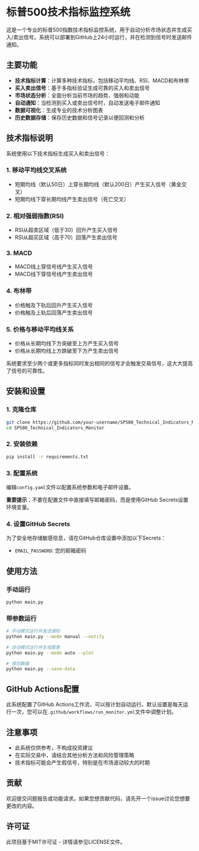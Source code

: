 # 标普500技术指标监控系统

这是一个专业的标普500指数技术指标监控系统，用于自动分析市场状态并生成买入/卖出信号。系统可以部署到GitHub上24小时运行，并在检测到信号时发送邮件通知。

## 主要功能

- **技术指标计算**：计算多种技术指标，包括移动平均线、RSI、MACD和布林带
- **买入卖出信号**：基于多指标验证生成可靠的买入和卖出信号
- **市场状态分析**：全面分析当前市场的趋势、强弱和动能
- **自动通知**：当检测到买入或卖出信号时，自动发送电子邮件通知
- **数据可视化**：生成专业的技术分析图表
- **历史数据存储**：保存历史数据和信号记录以便回测和分析

## 技术指标说明

系统使用以下技术指标生成买入和卖出信号：

### 1. 移动平均线交叉系统
- 短期均线（默认50日）上穿长期均线（默认200日）产生买入信号（黄金交叉）
- 短期均线下穿长期均线产生卖出信号（死亡交叉）

### 2. 相对强弱指数(RSI)
- RSI从超卖区域（低于30）回升产生买入信号
- RSI从超买区域（高于70）回落产生卖出信号

### 3. MACD
- MACD线上穿信号线产生买入信号
- MACD线下穿信号线产生卖出信号

### 4. 布林带
- 价格触及下轨后回升产生买入信号
- 价格触及上轨后回落产生卖出信号

### 5. 价格与移动平均线关系
- 价格从长期均线下方突破至上方产生买入信号
- 价格从长期均线上方跌破至下方产生卖出信号

系统要求至少两个或更多指标同时发出相同的信号才会触发交易信号，这大大提高了信号的可靠性。

## 安装和设置

### 1. 克隆仓库

```bash
git clone https://github.com/your-username/SP500_Technical_Indicators_Monitor.git
cd SP500_Technical_Indicators_Monitor
```

### 2. 安装依赖

```bash
pip install -r requirements.txt
```

### 3. 配置系统

编辑`config.yaml`文件以配置系统参数和电子邮件设置。

**重要提示**：不要在配置文件中直接填写邮箱密码，而是使用GitHub Secrets设置环境变量。

### 4. 设置GitHub Secrets

为了安全地存储敏感信息，请在GitHub仓库设置中添加以下Secrets：

- `EMAIL_PASSWORD`: 您的邮箱密码

## 使用方法

### 手动运行

```bash
python main.py
```

### 带参数运行

```bash
# 手动模式运行并发送通知
python main.py --mode manual --notify

# 自动模式运行并生成图表
python main.py --mode auto --plot

# 保存数据
python main.py --save-data
```

## GitHub Actions配置

此系统配置了GitHub Actions工作流，可以按计划自动运行。默认设置是每天运行一次，您可以在`.github/workflows/run_monitor.yml`文件中调整计划。

## 注意事项

- 此系统仅供参考，不构成投资建议
- 在实际交易中，请结合其他分析方法和风险管理策略
- 技术指标可能会产生假信号，特别是在市场波动较大的时期

## 贡献

欢迎提交问题报告或功能请求。如果您想贡献代码，请先开一个issue讨论您想要更改的内容。

## 许可证

此项目基于MIT许可证 - 详情请参见LICENSE文件。